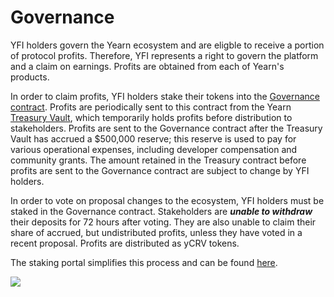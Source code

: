 # Governance

YFI holders govern the Yearn ecosystem and are eligble to receive a portion of protocol profits. Therefore, YFI represents a right to govern the platform and a claim on earnings. Profits are obtained from each of Yearn's products.

In order to claim profits, YFI holders stake their tokens into the [Governance contract](https://etherscan.io/token/0x0bc529c00C6401aEF6D220BE8C6Ea1667F6Ad93e?a=0xba37b002abafdd8e89a1995da52740bbc013d992). Profits are periodically sent to this contract from the Yearn [Treasury Vault](https://etherscan.io/address/0x93a62da5a14c80f265dabc077fcee437b1a0efde#tokentxns), which temporarily holds profits before distribution to stakeholders. Profits are sent to the Governance contract after the Treasury Vault has accrued a \$500,000 reserve; this reserve is used to pay for various operational expenses, including developer compensation and community grants. The amount retained in the Treasury contract before profits are sent to the Governance contract are subject to change by YFI holders.

In order to vote on proposal changes to the ecosystem, YFI holders must be staked in the Governance contract. Stakeholders are __*unable to withdraw*__ their deposits for 72 hours after voting. They are also unable to claim their share of accrued, but undistributed profits, unless they have voted in a recent proposal. Profits are distributed as yCRV tokens.

The staking portal simplifies this process and can be found [here](https://ygov.finance/staking).

![](https://i.imgur.com/lAoZlb8.png)
